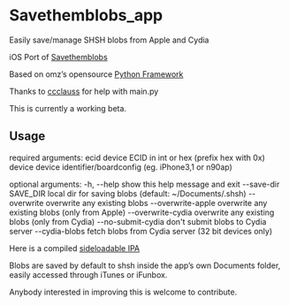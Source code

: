 # Savethemblobs_app


Easily save/manage SHSH blobs from Apple and Cydia

iOS Port of [Savethemblobs](https://www.github.com/iApeiron/savethemblobs)

Based on omz’s opensource [Python Framework](https://github.com/omz/PythonistaAppTemplate)

Thanks to [ccclauss](https://github.com/cclauss) for help with main.py

This is currently a working beta.


## Usage

required arguments:
  ecid                 device ECID in int or hex (prefix hex with 0x)
  device               device identifier/boardconfig (eg. iPhone3,1 or n90ap)

optional arguments:
  -h, --help           show this help message and exit
  --save-dir SAVE_DIR  local dir for saving blobs (default: ~/Documents/.shsh)
  --overwrite          overwrite any existing blobs
  --overwrite-apple    overwrite any existing blobs (only from Apple)
  --overwrite-cydia    overwrite any existing blobs (only from Cydia)
  --no-submit-cydia    don't submit blobs to Cydia server
  --cydia-blobs        fetch blobs from Cydia server (32 bit devices only)


Here is a compiled [sideloadable IPA](http://www.mediafire.com/file/laio3ud311xxghc/Savethemblobs.ipa)

Blobs are saved by default to shsh inside the app’s own Documents folder, easily accessed through iTunes or iFunbox.


Anybody interested in improving this is welcome to contribute.
